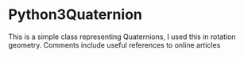 # Python3Quaternion
This is a simple class representing Quaternions, I used this in rotation geometry.
Comments include useful references to online articles

